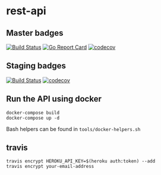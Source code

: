 # rest-api

## Master badges

[![Build Status](https://travis-ci.org/cryplio/rest-api.svg?branch=master)](https://travis-ci.org/cryplio/rest-api)
[![Go Report Card](https://goreportcard.com/badge/github.com/cryplio/rest-api)](https://goreportcard.com/report/github.com/cryplio/rest-api)
[![codecov](https://codecov.io/gh/cryplio/rest-api/branch/master/graph/badge.svg)](https://codecov.io/gh/cryplio/rest-api)

## Staging badges

[![Build Status](https://travis-ci.org/cryplio/rest-api.svg?branch=staging)](https://travis-ci.org/cryplio/rest-api)
[![codecov](https://codecov.io/gh/cryplio/rest-api/branch/staging/graph/badge.svg)](https://codecov.io/gh/cryplio/rest-api)

## Run the API using docker

```
docker-compose build
docker-compose up -d
```

Bash helpers can be found in `tools/docker-helpers.sh`

## travis

```
travis encrypt HEROKU_API_KEY=$(heroku auth:token) --add
travis encrypt your-email-address
```
